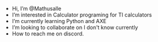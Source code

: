 - Hi, I’m @Mathusalle
-  I’m interested in Calculator programing for TI calculators
-  I’m currently learning Python and AXE
-  I’m looking to collaborate on I don't know currently
-  How to reach me on discord.

